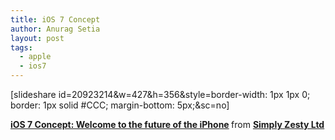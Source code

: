 ```yaml
---
title: iOS 7 Concept
author: Anurag Setia
layout: post
tags:
  - apple
  - ios7
---
```

<div dir="ltr" style="text-align:left;">
  [slideshare id=20923214&w=427&h=356&style=border-width: 1px 1px 0; border: 1px solid #CCC; margin-bottom: 5px;&sc=no] </p> 
  
  <div style="margin-bottom:5px;">
    <strong> <a href="http://www.slideshare.net/SimplyZesty/ios-7-concept-welcome-to-the-future-of-the-iphone" target="_blank" title="iOS 7 Concept: Welcome to the future of the iPhone" rel="noopener noreferrer">iOS 7 Concept: Welcome to the future of the iPhone</a> </strong> from <strong><a href="http://www.slideshare.net/SimplyZesty" target="_blank" rel="noopener noreferrer">Simply Zesty Ltd</a></strong>
  </div>
  
  <p>
    </div>